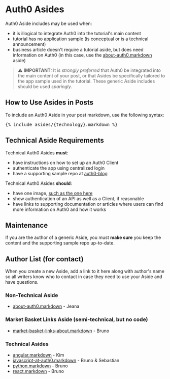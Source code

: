 # Auth0 Asides

Auth0 Aside includes may be used when:

* it is illogical to integrate Auth0 into the tutorial's main content
* tutorial has no application sample (is conceptual or is a technical announcement)
* business article doesn't require a tutorial aside, but does need information on Auth0 (in this case, use the [about-auth0.markdown](https://github.com/auth0/blog/blob/master/_includes/asides/about-auth0.markdown) aside)

> ⚠ **IMPORTANT:** It is _strongly preferred_ that Auth0 be integrated into the main content of your post, or that Asides be specifically tailored to the app sample used in the tutorial. These generic Aside includes should be used _sparingly_.

## How to Use Asides in Posts

To include an Auth0 Aside in your post markdown, use the following syntax:

<pre>
{% include asides/{technology}.markdown %}
</pre>

## Technical Aside Requirements

Technical Auth0 Asides **must**:

* have instructions on how to set up an Auth0 Client
* authenticate the app using centralized login
* have a supporting sample repo at [auth0-blog](https://github.com/auth0-blog)

Technical Auth0 Asides **should**: 

* have one image, [such as the one here](https://cdn2.auth0.com/blog/angular-aside/angular-aside-login.jpg)
* show authentication of an API as well as a Client, if reasonable
* have links to supporting documentation or articles where users can find more information on Auth0 and how it works

## Maintenance

If you are the author of a generic Aside, you must **make sure** you keep the content and the supporting sample repo up-to-date.

## Author List (for contact)

When you create a new Aside, add a link to it here along with author's name so all writers know who to contact in case they need to use your Aside and have questions.

### Non-Technical Aside

* [about-auth0.markdown](https://github.com/auth0/blog/blob/master/_includes/asides/about-auth0.markdown) - Jeana

### Market Basket Links Aside (semi-technical, but no code)

* [market-basket-links-about.markdown](https://github.com/auth0/blog/blob/master/_includes/asides/market-basket-links-about.markdown) - Bruno

### Technical Asides

* [angular.markdown](https://github.com/auth0/blog/blob/master/_includes/asides/angular.markdown) - Kim
* [javascript-at-auth0.markdown](https://github.com/auth0/blog/blob/master/_includes/asides/javascript-at-auth0.markdown) - Bruno & Sebastian
* [python.markdown](https://github.com/auth0/blog/blob/master/_includes/asides/python.markdown) - Bruno
* [react.markdown](https://github.com/auth0/blog/blob/master/_includes/asides/react.markdown) - Bruno

